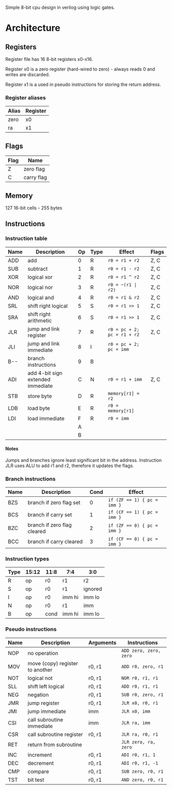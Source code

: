 
Simple 8-bit cpu design in verilog using logic gates.

# Architecture

## Registers

Register file has 16 8-bit registers x0-x16.

Register x0 is a zero register (hard-wired to zero) - always reads 0 and writes are discarded.

Register x1 is a used in pseudo instructions for storing the return address.

### Register aliases

| Alias | Register |
| --- | --- |
| zero | x0 |
| ra | x1 |

## Flags

| Flag | Name |
| --- | --- |
| Z | zero flag |
| C | carry flag |


## Memory

127 16-bit cells - 255 bytes

## Instructions

### Instruction table

| Name | Description | Op | Type | Effect | Flags |
| --- | --- | --- | --- | --- | --- |
| ADD | add | 0 | R | `r0 = r1 + r2` | Z, C |
| SUB | subtract | 1 | R | `r0 = r1 - r2` | Z, C |
| XOR | logical xor | 2 | R | `r0 = r1 ^ r2` | Z, C |
| NOR | logical nor | 3 | R | `r0 = ~(r1 \| r2)` | Z, C |
| AND | logical and | 4 | R | `r0 = r1 & r2` | Z, C |
| SRL | shift right logical | 5 | S | `r0 = r1 >> 1` | Z, C |
| SRA | shift right arithmetic | 6 | S | `r0 = r1 >> 1` | Z, C |
| JLR | jump and link register | 7 | R | `r0 = pc + 2; pc = r1 + r2` | Z, C |
| JLI | jump and link immediate | 8 | I | `r0 = pc + 2; pc = imm` | |
| B-- | branch instructions | 9 | B | | |
| ADI | add 4-bit sign extended immediate | C | N | `r0 = r1 + imm` | Z, C |
| STB | store byte | D | R | `memory[r1] = r2` | |
| LDB | load byte | E | R | `r0 = memory[r1]` | |
| LDI | load immediate | F | R | `r0 = imm` | |
| | | A | | |
| | | B | | |

#### Notes
Jumps and branches ignore least significant bit in the address.
Instruction JLR uses ALU to add r1 and r2, therefore it updates the flags.

### Branch instructions

| Name | Description | Cond | Effect |
| --- | --- | --- | ---  
| BZS | branch if zero flag set | 0 | `if (ZF == 1) { pc = imm }` |
| BCS | branch if carry set | 1 | `if (CF == 1) { pc = imm }` |
| BZC | branch if zero flag cleared | 2 | `if (ZF == 0) { pc = imm }` |
| BCC | branch if carry cleared | 3 | `if (CF == 0) { pc = imm }` |

### Instruction types

| Type | 15:12 | 11:8 | 7:4 | 3:0 |
| --- | --- | --- | --- | --- |
| R | op | r0 | r1 | r2 |
| S | op | r0 | r1 | ignored  |
| I | op | r0 | imm hi | imm lo |
| N | op | r0 | r1 | imm |
| B | op | cond | imm hi | imm lo |

### Pseudo instructions

| Name | Description | Arguments | Instructions |
| --- | --- | --- | --- |
| NOP | no operation | | `ADD zero, zero, zero` |
| MOV | move (copy) register to another | r0, r1 | `ADD r0, zero, r1` |
| NOT | logical not | r0, r1 | `NOR r0, r1, r1` |
| SLL | shift left logical | r0, r1 | `ADD r0, r1, r1` |
| NEG | negation | r0, r1 | `SUB r0, zero, r1` |
| JMR | jump register | r0, r1 | `JLR x0, r0, r1` |
| JMI | jump immediate | imm | `JLR x0, imm` |
| CSI | call subroutine immediate | imm | `JLR ra, imm` |
| CSR | call subroutine register | r0, r1 | `JLR ra, r0, r1` |
| RET | return from subroutine | | `JLR zero, ra, zero` |
| INC | increment | r0, r1 | `ADI r0, r1, 1` |
| DEC | decrement | r0, r1 | `ADI r0, r1, -1` |
| CMP | compare | r0, r1 | `SUB zero, r0, r1` |
| TST | bit test | r0, r1 | `AND zero, r0, r1` |
